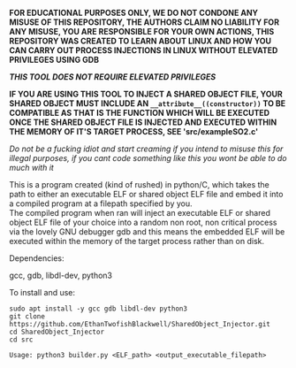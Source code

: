 **FOR EDUCATIONAL PURPOSES ONLY, WE DO NOT CONDONE ANY MISUSE OF THIS REPOSITORY, THE AUTHORS CLAIM NO LIABILITY FOR ANY MISUSE, YOU ARE RESPONSIBLE FOR YOUR OWN ACTIONS, THIS REPOSITORY WAS CREATED TO LEARN ABOUT LINUX AND HOW YOU CAN CARRY OUT PROCESS INJECTIONS IN LINUX WITHOUT ELEVATED PRIVILEGES USING GDB**

***THIS TOOL DOES NOT REQUIRE ELEVATED PRIVILEGES***

**IF YOU ARE USING THIS TOOL TO INJECT A SHARED OBJECT FILE, YOUR SHARED OBJECT MUST INCLUDE AN `__attribute__((constructor))` TO BE COMPATIBLE AS THAT IS THE FUNCTION WHICH WILL BE EXECUTED ONCE THE SHARED OBJECT FILE IS INJECTED AND EXECUTED WITHIN THE MEMORY OF IT'S TARGET PROCESS, SEE 'src/exampleSO2.c'**

*Do not be a fucking idiot and start creaming if you intend to misuse this for illegal purposes, if you cant code something like this you wont be able to do much with it*

This is a program created (kind of rushed) in python/C, which takes the path to either an executable ELF or shared object ELF file and embed it into a compiled program at a filepath specified by you.<br>
The compiled program when ran will inject an executable ELF or shared object ELF file of your choice into a random non root, non critical process via the lovely GNU debugger gdb and this means the embedded ELF will be executed within the memory of the target process rather than on disk. 

Dependencies:

gcc, gdb, libdl-dev, python3

To install and use:

`sudo apt install -y gcc gdb libdl-dev python3` <br>
`git clone https://github.com/EthanTwofishBlackwell/SharedObject_Injector.git` <br>
`cd SharedObject_Injector` <br>
`cd src` <br>

`Usage: python3 builder.py <ELF_path> <output_executable_filepath>`
